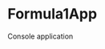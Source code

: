 # Formula1App
Console application                    































































































































